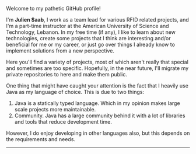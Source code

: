 Welcome to my pathetic GitHub profile!

I'm **Julien Saab**, I work as a team lead for various RFID related projects, and I'm a part-time instructor at the American University of Science and Technology, Lebanon. In my free time (if any), I like to learn about new technologies, create some projects that I think are interesting and/or beneficial for me or my career, or just go over things I already know to implement solutions from a new perspective.

Here you'll find a variety of projects, most of which aren't really that special and sometimes are too specific. Hopefully, in the near future, I'll migrate my private repositories to here and make them public.

One thing that might have caught your attention is the fact that I heavily use Java as my language of choice. This is due to two things:
1. Java is a statically typed language. Which in my opinion makes large scale projects more maintainable.
2. Community. Java has a large community behind it with a lot of libraries and tools that reduce development time.

However, I do enjoy developing in other languages also, but this depends on the requirements and needs.

---------
